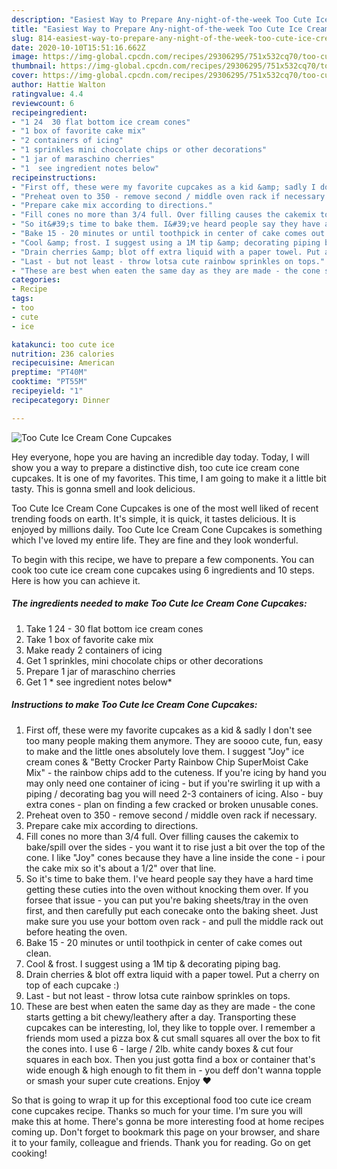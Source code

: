 ```yaml
---
description: "Easiest Way to Prepare Any-night-of-the-week Too Cute Ice Cream Cone Cupcakes"
title: "Easiest Way to Prepare Any-night-of-the-week Too Cute Ice Cream Cone Cupcakes"
slug: 814-easiest-way-to-prepare-any-night-of-the-week-too-cute-ice-cream-cone-cupcakes
date: 2020-10-10T15:51:16.662Z
image: https://img-global.cpcdn.com/recipes/29306295/751x532cq70/too-cute-ice-cream-cone-cupcakes-recipe-main-photo.jpg
thumbnail: https://img-global.cpcdn.com/recipes/29306295/751x532cq70/too-cute-ice-cream-cone-cupcakes-recipe-main-photo.jpg
cover: https://img-global.cpcdn.com/recipes/29306295/751x532cq70/too-cute-ice-cream-cone-cupcakes-recipe-main-photo.jpg
author: Hattie Walton
ratingvalue: 4.4
reviewcount: 6
recipeingredient:
- "1 24  30 flat bottom ice cream cones"
- "1 box of favorite cake mix"
- "2 containers of icing"
- "1 sprinkles mini chocolate chips or other decorations"
- "1 jar of maraschino cherries"
- "1  see ingredient notes below"
recipeinstructions:
- "First off, these were my favorite cupcakes as a kid &amp; sadly I don&#39;t see too many people making them anymore. They are soooo cute, fun, easy to make and the little ones absolutely love them. I suggest &#34;Joy&#34; ice cream cones &amp; &#34;Betty Crocker Party Rainbow Chip SuperMoist Cake Mix&#34; - the rainbow chips add to the cuteness. If you&#39;re icing by hand you may only need one container of icing - but if you&#39;re swirling it up with a piping / decorating bag you will need 2-3 containers of icing. Also - buy extra cones - plan on finding a few cracked or broken unusable cones."
- "Preheat oven to 350 - remove second / middle oven rack if necessary."
- "Prepare cake mix according to directions."
- "Fill cones no more than 3/4 full. Over filling causes the cakemix to bake/spill over the sides - you want it to rise just a bit over the top of the cone. I like &#34;Joy&#34; cones because they have a line inside the cone - i pour the cake mix so it&#39;s about a 1/2&#34; over that line."
- "So it&#39;s time to bake them. I&#39;ve heard people say they have a hard time getting these cuties into the oven without knocking them over. If you forsee that issue - you can put you&#39;re baking sheets/tray in the oven first, and then carefully put each conecake onto the baking sheet. Just make sure you use your bottom oven rack - and pull the middle rack out before heating the oven."
- "Bake 15 - 20 minutes or until toothpick in center of cake comes out clean."
- "Cool &amp; frost. I suggest using a 1M tip &amp; decorating piping bag."
- "Drain cherries &amp; blot off extra liquid with a paper towel. Put a cherry on top of each cupcake :)"
- "Last - but not least - throw lotsa cute rainbow sprinkles on tops."
- "These are best when eaten the same day as they are made - the cone starts getting a bit chewy/leathery after a day. Transporting these cupcakes can be interesting, lol, they like to topple over. I remember a friends mom used a pizza box &amp; cut small squares all over the box to fit the cones into. I use 6 - large / 2lb. white candy boxes &amp; cut four squares in each box. Then you just gotta find a box or container that&#39;s wide enough &amp; high enough to fit them in - you deff don&#39;t wanna topple or smash your super cute creations. Enjoy ❤"
categories:
- Recipe
tags:
- too
- cute
- ice

katakunci: too cute ice 
nutrition: 236 calories
recipecuisine: American
preptime: "PT40M"
cooktime: "PT55M"
recipeyield: "1"
recipecategory: Dinner

---
```



![Too Cute Ice Cream Cone Cupcakes](https://img-global.cpcdn.com/recipes/29306295/751x532cq70/too-cute-ice-cream-cone-cupcakes-recipe-main-photo.jpg)

Hey everyone, hope you are having an incredible day today. Today, I will show you a way to prepare a distinctive dish, too cute ice cream cone cupcakes. It is one of my favorites. This time, I am going to make it a little bit tasty. This is gonna smell and look delicious.



Too Cute Ice Cream Cone Cupcakes is one of the most well liked of recent trending foods on earth. It's simple, it is quick, it tastes delicious. It is enjoyed by millions daily. Too Cute Ice Cream Cone Cupcakes is something which I've loved my entire life. They are fine and they look wonderful.


To begin with this recipe, we have to prepare a few components. You can cook too cute ice cream cone cupcakes using 6 ingredients and 10 steps. Here is how you can achieve it.

<!--inarticleads1-->

##### The ingredients needed to make Too Cute Ice Cream Cone Cupcakes:

1. Take 1 24 - 30 flat bottom ice cream cones
1. Take 1 box of favorite cake mix
1. Make ready 2 containers of icing
1. Get 1 sprinkles, mini chocolate chips or other decorations
1. Prepare 1 jar of maraschino cherries
1. Get 1 * see ingredient notes below*




<!--inarticleads2-->

##### Instructions to make Too Cute Ice Cream Cone Cupcakes:

1. First off, these were my favorite cupcakes as a kid &amp; sadly I don&#39;t see too many people making them anymore. They are soooo cute, fun, easy to make and the little ones absolutely love them. I suggest &#34;Joy&#34; ice cream cones &amp; &#34;Betty Crocker Party Rainbow Chip SuperMoist Cake Mix&#34; - the rainbow chips add to the cuteness. If you&#39;re icing by hand you may only need one container of icing - but if you&#39;re swirling it up with a piping / decorating bag you will need 2-3 containers of icing. Also - buy extra cones - plan on finding a few cracked or broken unusable cones.
1. Preheat oven to 350 - remove second / middle oven rack if necessary.
1. Prepare cake mix according to directions.
1. Fill cones no more than 3/4 full. Over filling causes the cakemix to bake/spill over the sides - you want it to rise just a bit over the top of the cone. I like &#34;Joy&#34; cones because they have a line inside the cone - i pour the cake mix so it&#39;s about a 1/2&#34; over that line.
1. So it&#39;s time to bake them. I&#39;ve heard people say they have a hard time getting these cuties into the oven without knocking them over. If you forsee that issue - you can put you&#39;re baking sheets/tray in the oven first, and then carefully put each conecake onto the baking sheet. Just make sure you use your bottom oven rack - and pull the middle rack out before heating the oven.
1. Bake 15 - 20 minutes or until toothpick in center of cake comes out clean.
1. Cool &amp; frost. I suggest using a 1M tip &amp; decorating piping bag.
1. Drain cherries &amp; blot off extra liquid with a paper towel. Put a cherry on top of each cupcake :)
1. Last - but not least - throw lotsa cute rainbow sprinkles on tops.
1. These are best when eaten the same day as they are made - the cone starts getting a bit chewy/leathery after a day. Transporting these cupcakes can be interesting, lol, they like to topple over. I remember a friends mom used a pizza box &amp; cut small squares all over the box to fit the cones into. I use 6 - large / 2lb. white candy boxes &amp; cut four squares in each box. Then you just gotta find a box or container that&#39;s wide enough &amp; high enough to fit them in - you deff don&#39;t wanna topple or smash your super cute creations. Enjoy ❤




So that is going to wrap it up for this exceptional food too cute ice cream cone cupcakes recipe. Thanks so much for your time. I'm sure you will make this at home. There's gonna be more interesting food at home recipes coming up. Don't forget to bookmark this page on your browser, and share it to your family, colleague and friends. Thank you for reading. Go on get cooking!
